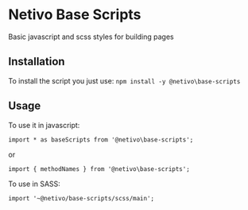 # Netivo Base Scripts

Basic javascript and scss styles for building pages

## Installation

To install the script you just use:
`npm install -y @netivo\base-scripts`

## Usage

To use it in javascript:

`import * as baseScripts from '@netivo\base-scripts';`

or 

`import { methodNames } from '@netivo\base-scripts';`

To use in SASS:

`import '~@netivo/base-scripts/scss/main';`
